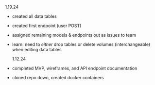 1.19.24

- created all data tables
- created first endpoint (user POST)
- assigned remaining models & endpoints out as issues to team
- learn: need to _either_ drop tables or delete volumes (interchangeable) when editing data tables

  1.12.24

- completed MVP, wireframes, and API endpoint documentation
- cloned repo down, created docker containers

